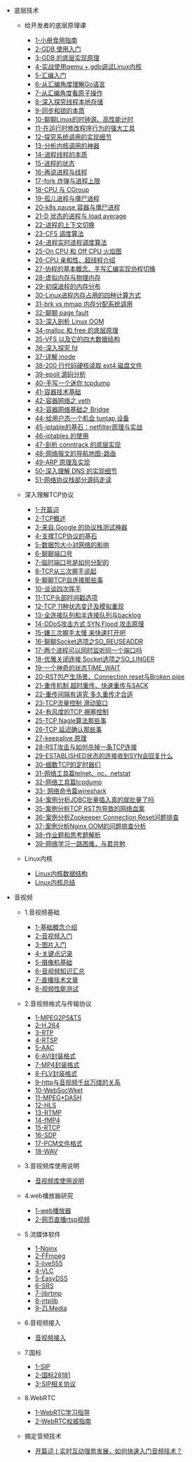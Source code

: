 * 底层技术
  * 给开发者的底层原理课
    * [1-小册食用指南](给开发者的底层原理课/1-小册食用指南.md)
    * [2-GDB 使用入门](给开发者的底层原理课/2-GDB%20使用入门.md)
    * [3-GDB 的底层实现原理](给开发者的底层原理课/3-GDB%20的底层实现原理.md)
    * [4-实战使用qemu + gdb调试Linux内核](给开发者的底层原理课/4-实战使用%20qemu%20+%20gdb%20调试%20Linux%20内核以及网络配置)
    * [5-汇编入门](给开发者的底层原理课/5-汇编入门.md)
    * [6-从汇编角度理解Go语言](给开发者的底层原理课/6-从汇编角度理解%20Go%20语言.md)
    * [7-从汇编角度看原子操作](给开发者的底层原理课/7-从汇编角度看原子操作.md)
    * [8-深入探究线程本地存储](给开发者的底层原理课/8-深入探究线程本地存储（TLS）.md)
    * [9-同步和锁的本质](给开发者的底层原理课/9-同步和锁的本质.md)
    * [10-聊聊Linux的时钟源、高性能计时](给开发者的底层原理课/10-聊聊%20Linux%20的时钟源、高性能计时与%20vDSO%20系统调用.md)
    * [11-在运行时修改程序行为的强大工具](给开发者的底层原理课/11-在运行时修改程序行为的强大工具：LD_PRELOAD.md)
    * [12-探究系统调用的实现细节](给开发者的底层原理课/12-探究系统调用的实现细节.md)
    * [13-分析内核调用的神器](给开发者的底层原理课/13-分析内核调用的神器ftrace%20与%20trace-cmd.md)
    * [14-进程线程的本质](给开发者的底层原理课/14-进程线程的本质%20task_struct.md)
    * [15-进程的状态](给开发者的底层原理课/15-进程的状态.md)
    * [16-再说进程与线程](给开发者的底层原理课/16-再说进程与线程.md)
    * [17-fork 炸弹与进程上限](给开发者的底层原理课/17-fork%20炸弹与进程上限.md)
    * [18-CPU 与 CGroup](给开发者的底层原理课/18-CPU%20与%20CGroup.md)
    * [19-孤儿进程与僵尸进程](给开发者的底层原理课/19-孤儿进程与僵尸进程.md)
    * [20-k8s pause 容器与僵尸进程](给开发者的底层原理课/20-k8s%20pause%20容器与僵尸进程.md)
    * [21-D 状态的进程与 load average](给开发者的底层原理课/21-D%20状态的进程与%20load%20average.md)
    * [22-进程的上下文切换](给开发者的底层原理课/22-进程的上下文切换.md)
    * [23-CFS 调度算法](给开发者的底层原理课/23-CFS%20调度算法.md)
    * [24-进程实时进程调度算法](给开发者的底层原理课/24-进程实时进程调度算法.md)
    * [25-On CPU 和 Off CPU 火焰图](给开发者的底层原理课/25-On%20CPU%20和%20Off%20CPU%20火焰图.md)
    * [26-CPU 亲和性、超线程介绍](给开发者的底层原理课/26-CPU%20亲和性、超线程介绍.md)
    * [27-协程的基本概念、手写汇编实现协程切换](给开发者的底层原理课/27-协程的基本概念、手写汇编实现协程切换.md)
    * [28-虚拟内存与物理内存](给开发者的底层原理课/28-虚拟内存与物理内存.md)
    * [29-初探进程的内存分布](给开发者的底层原理课/29-初探进程的内存分布.md)
    * [30-Linux进程内存占用的四种计算方式](给开发者的底层原理课/30-Linux进程内存占用的四种计算方式.md)
    * [31-brk vs mmap 内存分配系统调用](给开发者的底层原理课/31-brk%20vs%20mmap%20内存分配系统调用.md)
    * [32-聊聊 page fault](给开发者的底层原理课/32-聊聊%20page%20fault.md)
    * [33-深入剖析 Linux OOM](给开发者的底层原理课/33-深入剖析%20Linux%20OOM.md)
    * [34-malloc 和 free 的底层原理](给开发者的底层原理课/34-malloc%20和%20free%20的底层原理.md)
    * [35-VFS 以及它的四大数据结构](给开发者的底层原理课/35-VFS%20以及它的四大数据结构.md)
    * [36-深入探究 fd](给开发者的底层原理课/36-深入探究%20fd.md)
    * [37-详解 inode](给开发者的底层原理课/37-详解%20inode.md)
    * [38-200 行代码硬核读取 ext4 磁盘文件](给开发者的底层原理课/38-200%20行代码硬核读取%20ext4%20磁盘文件.md)
    * [39-epoll 源码分析](给开发者的底层原理课/39-epoll%20源码分析.md)
    * [40-手写一个迷你 tcpdump](给开发者的底层原理课/40-手写一个迷你%20tcpdump.md)
    * [41-容器技术基础](给开发者的底层原理课/41-容器技术基础.md)
    * [42-容器网络之 veth](给开发者的底层原理课/42-容器网络之%20veth.md)
    * [43-容器网络基础之 Bridge](给开发者的底层原理课/43-容器网络基础之%20Bridge.md)
    * [44-给用户态一个机会 tuntap 设备](给开发者的底层原理课/44-给用户态一个机会%20tuntap%20设备.md)
    * [45-iptable的基石：netfilter原理与实战](给开发者的底层原理课/45-iptable%20的基石：netfilter%20原理与实战.md)
    * [46-iptables 的使用](给开发者的底层原理课/46-iptables%20的使用.md)
    * [47-剖析 conntrack 的底层实现](给开发者的底层原理课/47-剖析%20conntrack%20的底层实现.md)
    * [48-网络报文的导航地图-路由](给开发者的底层原理课/48-网络报文的导航地图-路由.md)
    * [49-ARP 原理及实现](给开发者的底层原理课/49-ARP%20原理及实现.md)
    * [50-深入理解 DNS 的实现细节](给开发者的底层原理课/50-深入理解%20DNS%20的实现细节.md)
    * [51-网络协议栈部分源码走读](给开发者的底层原理课/51-网络协议栈部分源码走读.md)

  * 深入理解TCP协议
    * [1-开篇词](深入理解TCP协议/1-开篇词%20——%20小册食用指南.md)
    * [2-TCP概述](深入理解TCP协议/2-TCP%20概述%20——%20可靠的、面向连接的、基于字节流、全双工的协议.md)
    * [3-来自 Google 的协议栈测试神器](深入理解TCP协议/3-来自%20Google%20的协议栈测试神器%20——%20packetdrill.md)
    * [4-支撑TCP协议的基石](深入理解TCP协议/4-支撑%20TCP%20协议的基石%20——%20剖析首部字段.md)
    * [5-数据包大小对网络的影响](深入理解TCP协议/5-数据包大小对网络的影响%20——%20MTU%20与%20MSS%20的奥秘.md)
    * [6-聊聊端口号](深入理解TCP协议/6-繁忙的贸易港口%20——%20聊聊端口号.md)
    * [7-临时端口号是如何分配的](深入理解TCP协议/7-临时端口号是如何分配的.md)
    * [8-TCP从三次握手说起](深入理解TCP协议/8-TCP%20恋爱史第一步%20——%20从三次握手说起.md)
    * [9-聊聊TCP自连接那些事](深入理解TCP协议/9-聊聊%20TCP%20自连接那些事.md)
    * [10-谈谈四次挥手](深入理解TCP协议/10-相见时难别亦难%20——%20谈谈四次挥手.md)
    * [11-TCP头部时间戳选项](深入理解TCP协议/11-时光机%20——%20TCP%20头部时间戳选项.md)
    * [12-TCP 11种状态变迁及模拟重现](深入理解TCP协议/12-状态机魔鬼%20——%20TCP%2011%20种状态变迁及模拟重现.md)
    * [13-全连接队列和半连接队列与backlog](深入理解TCP协议/13-另辟蹊径看三次握手%20——%20全连接队列和半连接队列与%20backlog.md)
    * [14-DDoS攻击方式 SYN Flood 攻击原理](深入理解TCP协议/14-原始但德高望重的%20DDoS%20攻击方式%20——%20SYN%20Flood%20攻击原理.md)
    * [15-嫌三次握手太慢 来快速打开吧](深入理解TCP协议/15-嫌三次握手太慢%20——%20来快速打开吧.md)
    * [16-聊聊Socket选项之SO_REUSEADDR](深入理解TCP协议/16-Address%20already%20in%20use%20——%20聊聊%20Socket%20选项之%20SO_REUSEADDR.md)
    * [17-两个进程可以同时监听同一个端口吗](深入理解TCP协议/17-一台主机上两个进程可以同时监听同一个端口吗.md)
    * [18-优雅关闭连接 Socket选项之SO_LINGER](深入理解TCP协议/18-优雅关闭连接%20——%20Socket%20选项之%20SO_LINGER.md)
    * [19-一个神奇的状态TIME_WAIT](深入理解TCP协议/19-%20一个神奇的状态%20——%20TIME_WAIT.md)
    * [20-RST包产生场景、Connection reset与Broken pipe](深入理解TCP协议/20-爱搞事情的%20RST%20包%20——%20产生场景、Connection%20reset%20与%20Broken%20pipe.md)
    * [21-重传机制 超时重传、快速重传与SACK](深入理解TCP协议/21-重传机制%20——%20超时重传、快速重传与%20SACK.md)
    * [22-重传间隔有讲究 多久重传才合适](深入理解TCP协议/22-重传间隔有讲究%20——%20多久重传才合适.md)
    * [23-TCP流量控制 滑动窗口](深入理解TCP协议/23-TCP流量控制%20——%20滑动窗口.md)
    * [24-有风度的TCP 拥塞控制](深入理解TCP协议/24-有风度的%20TCP%20——%20拥塞控制.md)
    * [25-TCP Nagle算法那些事](深入理解TCP协议/25-TCP%20发包的%20hold%20住哥%20——%20Nagle%20算法那些事.md)
    * [26-TCP 延迟确认那些事](深入理解TCP协议/26-TCP%20回包的磨叽姐%20——%20延迟确认那些事.md)
    * [27-keepalive 原理](深入理解TCP协议/27-兄弟你还活着吗%20——%20keepalive%20原理.md)
    * [28-RST攻击与如何杀掉一条TCP连接](深入理解TCP协议/28-TCP%20RST%20攻击与如何杀掉一条%20TCP%20连接.md)
    * [29-ESTABLISHED状态的连接收到SYN会回复什么](深入理解TCP协议/29-ESTABLISHED%20状态的连接收到%20SYN%20会回复什么？.md)
    * [30-细数TCP的定时器们](深入理解TCP协议/30-定时器一览%20——%20细数%20TCP%20的定时器们.md)
    * [31-网络工具篇telnet、nc、netstat](深入理解TCP协议/31-%20网络工具篇（一）%20——%20telnet、nc、netstat.md)
    * [32-网络工具篇tcpdump](深入理解TCP协议/32-%20网络工具篇（二）%20——%20网络包的照妖镜%20%20tcpdump.md)
    * [33- 网络命令篇wireshark](深入理解TCP协议/33-%20网络命令篇（三）%20——%20网络分析屠龙刀%20%20wireshark.md)
    * [34-案例分析JDBC批量插入真的就批量了吗](深入理解TCP协议/34-案例分析%20——%20JDBC%20批量插入真的就批量了吗.md)
    * [35-案例分析TCP RST包导致的网络血案](深入理解TCP协议/35-案例分析%20——%20TCP%20RST%20包导致的网络血案.md)
    * [36-案例分析Zookeeper Connection Reset问题排查](深入理解TCP协议/36-案例分析%20——%20一次%20Zookeeper%20Connection%20Reset%20问题排查.md)
    * [37-案例分析Nginx OOM的问题排查分析](深入理解TCP协议/37-案例分析%20%20——%20一次百万长连接压测%20Nginx%20OOM%20的问题排查分析.md)
    * [38-作业题和思考题解析](深入理解TCP协议/38-作业题和思考题解析.md)
    * [39-网络学习一路困难，与君共勉](深入理解TCP协议/39-网络学习一路困难，与君共勉.md)
  
  * Linux内核
    * [Linux内核数据结构](Linux内核/Linux内核数据结构.md)
    * [Linux内核总结](Linux内核/Linux内核总结.md)
  
* 音视频
  * 1.音视频基础
    * [1-基础概念介绍](音视频从入门到精通/1.1基础概念介绍.md)
    * [2-音视频入门](音视频从入门到精通/1.2音视频入门.md)
    * [3-图片入门](音视频从入门到精通/1.3图片入门.md)
    * [4-关键点记录](音视频从入门到精通/1.4关键点记录.md)
    * [5-摄像机基础](音视频从入门到精通/1.5摄像机基础.md)
    * [6-音视频知识汇总](音视频从入门到精通/1.6音视频知识汇总.md)
    * [7-直播技术文章](音视频从入门到精通/1.7直播技术文章.md)
    * [8-视频性能测试](音视频从入门到精通/1.8视频性能测试.md)
  
  * 2.音视频格式与传输协议
    * [1-MPEG2PS&TS](音视频从入门到精通/2.1MPEG2PS&TS.md)
    * [2-H.264](音视频从入门到精通/2.2H.264.md)
    * [3-RTP](音视频从入门到精通/2.3RTP.md)
    * [4-RTSP](音视频从入门到精通/2.4RTSP.md)
    * [5-AAC](音视频从入门到精通/2.5AAC.md)
    * [6-AVI封装格式](音视频从入门到精通/2.6AVI封装格式.md)
    * [7-MP4封装格式](音视频从入门到精通/2.7MP4封装格式.md)
    * [8-FLV封装格式](音视频从入门到精通/2.8FSLV封装格式.md)
    * [9-http与音视频千丝万缕的关系](音视频从入门到精通/2.9http与音视频千丝万缕的关系.md)
    * [10-WebSocWket](音视频从入门到精通/2.10websocket.md)
    * [11-MPEG*DASH](音视频从入门到精通/2.11MPEG*DASH.md)
    * [12-HLS](音视频从入门到精通/2.12HLS.md)
    * [13-RTMP](音视频从入门到精通/2.13RTMP.md)
    * [14-fMP4](音视频从入门到精通/2.14fMP4.md)
    * [15-RTCP](音视频从入门到精通/2.15RTCP.md)
    * [16-SDP](音视频从入门到精通/2.16SDP.md)
    * [17-PCM文件格式](音视频从入门到精通/2.17PCM文件格式.md)
    * [18-WAV](音视频从入门到精通/2.18WAV.md)
  
  * 3.音视频库使用说明
    * [音视频库使用说明](音视频从入门到精通/3.1音视频库使用说明.md)
  
  * 4.web播放器研究
    * [1-web播放器](音视频从入门到精通/4.1web播放器.md)  
    * [2-网页直播rtsp视频](音视频从入门到精通/4.2网页直播rtsp视频.md)  
    
  * 5.流媒体软件
    * [1-Nginx](音视频从入门到精通/6.1Nginx.md)
    * [2-FFmpeg](音视频从入门到精通/6.2FFmpeg.md)
    * [3-live555](音视频从入门到精通/6.3live555.md)
    * [4-VLC](音视频从入门到精通/6.4VLC.md)
    * [5-EasyDSS](音视频从入门到精通/6.5EasyDSS.md)
    * [6-SRS](音视频从入门到精通/6.6SRS.md)
    * [7-librtmp](音视频从入门到精通/6.7librtmp.md)
    * [8-jrtplib](音视频从入门到精通/6.8jrtplib.md)
    * [9-ZLMedia](音视频从入门到精通/5.1ZLMedia开源库学习整理.md)

  * 6.音视频接入
    * [音视频接入](音视频从入门到精通/7.1音视频接入.md)
  
  * 7.国标
    * [1-SIP](音视频从入门到精通/8.1SIP.md)
    * [2-国标28181](音视频从入门到精通/8.2国标28181.md) 
    * [3-SIP相关协议](音视频从入门到精通/8.3SIP相关协议.md) 
  
  * 8.WebRTC
    * [1-WebRTC学习指导](音视频从入门到精通/9.1WebRTC学习指导.md)
    * [2-WebRTC权威指南](音视频从入门到精通/9.2WebRTC权威指南.md)
  
  * 搞定音频技术
    * [开篇词丨实时互动强势发展，如何快速入门音频技术？](搞定音频技术/01-开篇词(1讲)/开篇词｜实时互动强势发展，如何快速入门音频技术？.html)
    